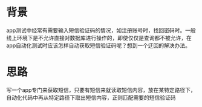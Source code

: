# 背景
app测试中经常有需要输入短信验证码的情况，如注册账号时，找回密码时。一般线上环境下是不允许直接对数据库进行操作的，即使仅仅是查询都不被允许，在app自动化测试时应该怎样自动获取短信验证码呢？想到一个迂回的解决办法。
# 思路
写一个app专门来获取短信，只要有短信来就读取短信内容，放在某特定路径下，自动化代码中再从特定路径下取出短信内容，正则匹配需要的短信验证码
